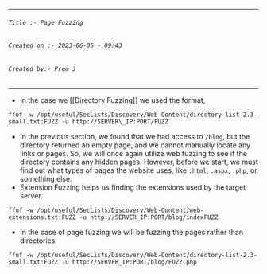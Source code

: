 
***
###### `Title :- Page Fuzzing`
###### `Created on :- 2023-06-05 - 09:43`
###### `Created by:- Prem J`
***

- In the case we [[Directory Fuzzing]] we used the format,

`ffuf -w /opt/useful/SecLists/Discovery/Web-Content/directory-list-2.3-small.txt:FUZZ -u http://SERVER\_IP:PORT/FUZZ`

- In the previous section, we found that we had access to `/blog`, but the directory returned an empty page, and we cannot manually locate any links or pages. So, we will once again utilize web fuzzing to see if the directory contains any hidden pages. However, before we start, we must find out what types of pages the website uses, like `.html`, `.aspx`, `.php`, or something else.
- Extension Fuzzing helps us finding the extensions used by the target server.

`ffuf -w /opt/useful/SecLists/Discovery/Web-Content/web-extensions.txt:FUZZ -u http://SERVER_IP:PORT/blog/indexFUZZ`

- In the case of page fuzzing we will be fuzzing the pages rather than directories

`ffuf -w /opt/useful/SecLists/Discovery/Web-Content/directory-list-2.3-small.txt:FUZZ -u http://SERVER_IP:PORT/blog/FUZZ.php`
